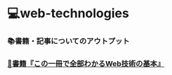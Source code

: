 # 💻web-technologies
### 📚書籍・記事についてのアウトプット

### [📖書籍『この一冊で全部わかるWeb技術の基本』](https://github.com/YSWEngineer/web-technologies/blob/main/document/%E3%81%93%E3%81%AE%E4%B8%80%E5%86%8A%E3%81%A7%E5%85%A8%E9%83%A8%E3%82%8F%E3%81%8B%E3%82%8BWeb%E6%8A%80%E8%A1%93%E3%81%AE%E5%9F%BA%E6%9C%AC.md)
